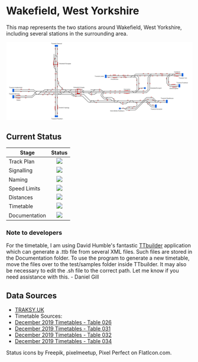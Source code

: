 # Wakefield, West Yorkshire
This map represents the two stations around Wakefield, West Yorkshire, including several stations in the surrounding area.

![Image of Current State of Map](Images/Wakefield.bmp)

## Current Status

| Stage         | Status        |
| ------------- |:-------------:|
| Track Plan     | <img src="https://image.flaticon.com/icons/svg/1632/1632596.svg" height="24"> |
| Signalling      | <img src="https://image.flaticon.com/icons/svg/1632/1632596.svg" height="24">      |
| Naming | <img src="https://image.flaticon.com/icons/svg/1632/1632596.svg" height="24">      |
| Speed Limits | <img src="https://image.flaticon.com/icons/svg/1632/1632596.svg" height="24"> |
| Distances | <img src="https://image.flaticon.com/icons/svg/1632/1632596.svg" height="24"> |
| Timetable | <img src="https://image.flaticon.com/icons/svg/390/390914.svg" height="24"> |
| Documentation | <img src="https://image.flaticon.com/icons/svg/390/390914.svg" height="24"> |

### Note to developers

For the timetable, I am using David Humble's fantastic [TTbuilder](https://github.com/david-humble/TTbuilder) application which can generate a .ttb file from several XML files. Such files are stored in the Documentation folder. To use the program to generate a new timetable, move the files over to the test/samples folder inside TTbuilder. It may also be necessary to edit the .sh file to the correct path. Let me know if you need assistance with this. - Daniel Gill

## Data Sources

- [TRAKSY.UK](https://traksy.uk/live)
- Timetable Sources:
- [December 2019 Timetables - Table 026](https://sacuksprodnrdigital0001.blob.core.windows.net/electronic-national-rail-timetable/electronic%20National%20Rail%20Timetable/02.%20December%202019/London%20North%20East%20Route/Table%20026.pdf)
- [December 2019 Timetables - Table 031](https://sacuksprodnrdigital0001.blob.core.windows.net/electronic-national-rail-timetable/electronic%20National%20Rail%20Timetable/02.%20December%202019/London%20North%20East%20Route/Table%20031.pdf)
- [December 2019 Timetables - Table 032](https://sacuksprodnrdigital0001.blob.core.windows.net/electronic-national-rail-timetable/electronic%20National%20Rail%20Timetable/02.%20December%202019/London%20North%20East%20Route/Table%20032.pdf)
- [December 2019 Timetables - Table 034](https://sacuksprodnrdigital0001.blob.core.windows.net/electronic-national-rail-timetable/electronic%20National%20Rail%20Timetable/02.%20December%202019/London%20North%20East%20Route/Table%20034.pdf)

Status icons by Freepik, pixelmeetup, Pixel Perfect on FlatIcon.com.
